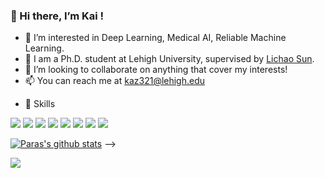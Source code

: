 ### 👋 Hi there, I’m Kai !

- 👀 I’m interested in Deep Learning, Medical AI, Reliable Machine Learning.
- 🌱 I am a Ph.D. student at Lehigh University, supervised by [Lichao Sun](https://lichao-sun.github.io).
- 👯 I’m looking to collaborate on anything that cover my interests!
- 📫 You can reach me at [kaz321@lehigh.edu](kaz321@lehigh.edu)

<!---
<a href="https://www.linkedin.com/in/kai-zhang-lehigh/"><img src="https://img.shields.io/badge/LinkedIn-0077B5?style=for-the-badge&logo=linkedin&logoColor=white"></a> <a href="https://scholar.google.com/citations?user=XL1iKSEAAAAJ&hl=en"><img src="https://img.shields.io/badge/Google%20Scholar-4285F4?style=for-the-badge&logo=google-scholar&logoColor=white"></a> 
<!---
<a href="https://twitter.com/psavnani?lang=en"><img src="https://img.shields.io/badge/Twitter-1DA1F2?style=for-the-badge&logo=twitter&logoColor=white"></a> <a href="https://www.researchgate.net/scientific-contributions/Paras-S-Savnani-2173763454"><img src="https://img.shields.io/badge/Research_Gate-00CCBB.svg?&style=for-the-badge&logo=ResearchGate&logoColor=white"></a> 
-->
- :rocket: Skills

<img src="https://img.shields.io/badge/Python-3776AB?style=for-the-badge&logo=python&logoColor=white"> <img src="https://img.shields.io/badge/C-00599C?style=for-the-badge&logo=c&logoColor=white"> <img src="https://img.shields.io/badge/C%2B%2B-00599C?style=for-the-badge&logo=c%2B%2B&logoColor=white"> <img src="https://img.shields.io/badge/TensorFlow-FF6F00?style=for-the-badge&logo=TensorFlow&logoColor=white"> <img src="https://img.shields.io/badge/PyTorch-EE4C2C?style=for-the-badge&logo=PyTorch&logoColor=white"> <img src="https://img.shields.io/badge/Keras-D00000?style=for-the-badge&logo=Keras&logoColor=white"> <img src="https://img.shields.io/badge/Numpy-777BB4?style=for-the-badge&logo=numpy&logoColor=white"> <img src="https://img.shields.io/badge/scikit_learn-F7931E?style=for-the-badge&logo=scikit-learn&logoColor=white">

[![Paras's github stats](https://github-readme-stats.vercel.app/api?username=taokz&show_icons=true&theme=radical)](https://github.com/anuraghazra/github-readme-stats)
-->
<!---
![Programming](ai.gif)
<img src="https://img.shields.io/badge/GIT-E44C30?style=for-the-badge&logo=git&logoColor=white">
--->

![](https://komarev.com/ghpvc/?username=taokz&color=blue)
<!---
taokz/taokz is a ✨ special ✨ repository because its `README.md` (this file) appears on your GitHub profile.
You can click the Preview link to take a look at your changes.
--->
